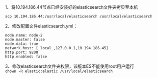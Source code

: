 1、将10.194.186.44节点已经安装好的elasticsearch文件夹拷贝至本机

`scp 10.194.186.44:/usr/local/elasticsearch /usr/local/elasticsearch`

2、修改配置文件elasticsearch.yml：

```
node.name: node-2
node.master: false
node.data: true
network.host: [_local_,127.0.0.1,10.194.186.45]
http.port: 9200
http.enabled: false
```

3、修改elasticsearch文件夹权限，该版本ES不能使用root用户运行  
 `chown -R elastic:elastic /usr/local/elasticsearch`

